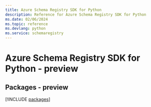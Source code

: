 ```yaml
---
title: Azure Schema Registry SDK for Python
description: Reference for Azure Schema Registry SDK for Python
ms.date: 02/06/2024
ms.topic: reference
ms.devlang: python
ms.service: schemaregistry
---
```

# Azure Schema Registry SDK for Python - preview
## Packages - preview
[!INCLUDE [packages](schema-registry-index.md)]